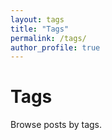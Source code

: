 ```yaml
---
layout: tags
title: "Tags"
permalink: /tags/
author_profile: true
---
```


# Tags

Browse posts by tags.
